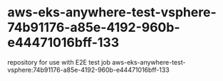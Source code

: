 # aws-eks-anywhere-test-vsphere-74b91176-a85e-4192-960b-e44471016bff-133
repository for use with E2E test job aws-eks-anywhere-test-vsphere:74b91176-a85e-4192-960b-e44471016bff-133
